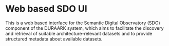 Web based SDO UI
================

This is a web based interface for the Semantic Digital Observatory (SDO) component of the DURAARK system, which aims to facilitate the discovery and retrieval of suitable architecture-relevant datasets and to provide structured metadata about available datasets.